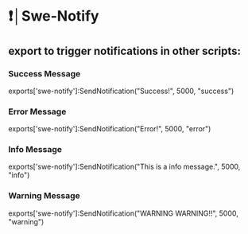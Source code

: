 # ❗│Swe-Notify

## export to trigger notifications in other scripts:

### Success Message
exports['swe-notify']:SendNotification("Success!", 5000, "success")

### Error Message
exports['swe-notify']:SendNotification("Error!", 5000, "error")

### Info Message
exports['swe-notify']:SendNotification("This is a info message.", 5000, "info")

### Warning Message
exports['swe-notify']:SendNotification("WARNING WARNING!!", 5000, "warning")